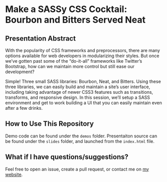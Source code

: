 # Make a SASSy CSS Cocktail: Bourbon and Bitters Served Neat

## Presentation Abstract

With the popularity of CSS frameworks and preprocessors, there are many options available for web developers in modularizing their styles. But once we’ve gotten past some of the “do-it-all” frameworks like Twitter’s Bootstrap, how can we maintain more control but still ease our development?

Simple! Three small SASS libraries: Bourbon, Neat, and Bitters. Using these three libraries, we can easily build and maintain a site’s user interface, including taking advantage of newer CSS3 features such as transitions, transforms, and responsive design. In this session, we’ll setup a SASS environment and get to work building a UI that you can easily maintain even after a few drinks.

## How to Use This Repository

Demo code can be found under the `demos` folder. Presentaiton source can be found under the `slides` folder, and launched from the `index.html` file.

## What if I have questions/suggestions?

Feel free to open an issue, create a pull request, or contact me on [my website](http://www.brandonmartinez.com/).
